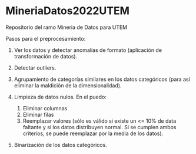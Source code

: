 # MineriaDatos2022UTEM
Repositorio del ramo Mineria de Datos para UTEM

Pasos para el preprocesamiento:

1. Ver los datos y detectar anomalías de formato (aplicación de transformación de datos).

2. Detectar outliers.

3. Agrupamiento de categorías similares en los datos categóricos (para así eliminar la maldición de la dimensionalidad).

4. Limpieza de datos nulos. En el puedo:
	1. Eliminar columnas
	2. Eliminar filas
	3. Reemplazar valores (sólo es válido si existe un <= 10% de data faltante y si los datos distribuyen normal. Si se cumplen ambos criterios, se puede reemplazar por la media de los datos).
	
5. Binarización de los datos categóricos.